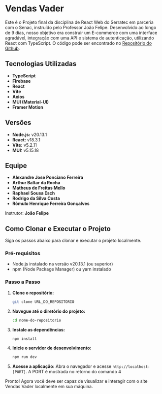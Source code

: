 # Vendas Vader

Este é o Projeto final da disciplina de React Web do Serratec em parceria com o Senac, instruído pelo Professor João Felipe. Desenvolvido ao longo de 9 dias, nosso objetivo era construir um E-commerce com uma interface agradável, integração com uma API e sistema de autenticação, utilizando React com TypeScript. O código pode ser encontrado no [Repositório do Github](URL_DO_REPOSITORIO).

## Tecnologias Utilizadas

- **TypeScript**
- **Firebase**
- **React**
- **Vite**
- **Axios**
- **MUI (Material-UI)**
- **Framer Motion**

## Versões

- **Node.js:** v20.13.1
- **React:** v18.3.1
- **Vite:** v5.2.11
- **MUI:** v5.15.18

## Equipe

- **Alexandre Jose Ponciano Ferreira**
- **Arthur Baltar da Rocha**
- **Matheus de Freitas Mello**
- **Raphael Sousa Esch**
- **Rodrigo da Silva Costa**
- **Rômulo Henrique Ferreira Gonçalves**

Instrutor: **João Felipe**

## Como Clonar e Executar o Projeto

Siga os passos abaixo para clonar e executar o projeto localmente.

### Pré-requisitos

- Node.js instalado na versão v20.13.1 (ou superior)
- npm (Node Package Manager) ou yarn instalado

### Passo a Passo

1. **Clone o repositório:**
   ```bash
   git clone URL_DO_REPOSITORIO
   ```

2. **Navegue até o diretório do projeto:**
   ```bash
   cd nome-do-repositorio
   ```

3. **Instale as dependências:**
   ```bash
   npm install
   ```

4. **Inicie o servidor de desenvolvimento:**
   ```bash
   npm run dev
   ```

5. **Acesse a aplicação:**
   Abra o navegador e acesse `http://localhost:[PORT]`.
   A PORT é mostrada no retorno do comando 4

Pronto! Agora você deve ser capaz de visualizar e interagir com o site Vendas Vader localmente em sua máquina.